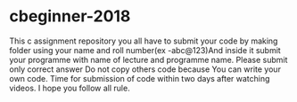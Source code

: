 # cbeginner-2018
This  c assignment repository you all have to submit your code by making  folder using your name and roll number(ex -abc@123)And inside it submit your programme with name of lecture and programme name.
Please submit only correct answer
Do not copy others code because You can  write your  own code.
Time for submission of code within two days after watching videos.
I hope you follow all rule.
